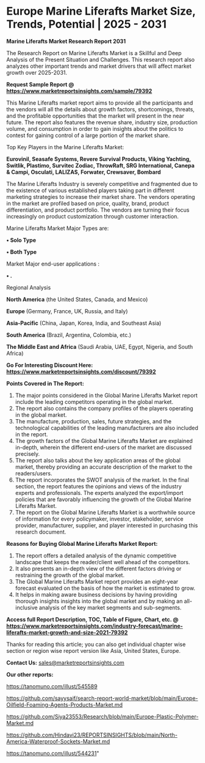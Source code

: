 # Europe Marine Liferafts Market Size, Trends, Potential | 2025 - 2031

<strong>Marine Liferafts Market Research Report 2031</strong>

The Research Report on Marine Liferafts Market is a Skillful and Deep Analysis of the Present Situation and Challenges. This research report also analyzes other important trends and market drivers that will affect market growth over 2025-2031.

<strong>Request Sample Report @ <a href=https://www.marketreportsinsights.com/sample/79392>https://www.marketreportsinsights.com/sample/79392</a></strong>

This Marine Liferafts market report aims to provide all the participants and the vendors will all the details about growth factors, shortcomings, threats, and the profitable opportunities that the market will present in the near future. The report also features the revenue share, industry size, production volume, and consumption in order to gain insights about the politics to contest for gaining control of a large portion of the market share.

Top Key Players in the Marine Liferafts Market:

<strong>Eurovinil, Seasafe Systems, Revere Survival Products, Viking Yachting, Switlik, Plastimo, Survitec Zodiac, ThrowRaft, SRG International, Canepa & Campi, Osculati, LALIZAS, Forwater, Crewsaver, Bombard</strong>

The Marine Liferafts Industry is severely competitive and fragmented due to the existence of various established players taking part in different marketing strategies to increase their market share. The vendors operating in the market are profiled based on price, quality, brand, product differentiation, and product portfolio. The vendors are turning their focus increasingly on product customization through customer interaction.

Marine Liferafts Market Major Types are:

<strong>• Solo Type

• Both Type</strong>

Market Major end-user applications :

<strong>• .</strong>

Regional Analysis

</u><strong><b>North America</b></strong> (the United States, Canada, and Mexico)

<strong><b>Europe </b></strong>(Germany, France, UK, Russia, and Italy)

<strong><b>Asia-Pacific</b></strong> (China, Japan, Korea, India, and Southeast Asia)

<strong><b>South America</b></strong> (Brazil, Argentina, Colombia, etc.)

<strong><b>The Middle East and Africa</b></strong> (Saudi Arabia, UAE, Egypt, Nigeria, and South Africa)

<strong>Go For Interesting Discount Here: <a href=https://www.marketreportsinsights.com/discount/79392>https://www.marketreportsinsights.com/discount/79392</a></strong>

<strong>Points Covered in The Report:</strong>
<ol>
  <li>The major points considered in the Global Marine Liferafts Market report include the leading competitors operating in the global market.</li>
  <li>The report also contains the company profiles of the players operating in the global market.</li>
  <li>The manufacture, production, sales, future strategies, and the technological capabilities of the leading manufacturers are also included in the report.</li>
  <li>The growth factors of the Global Marine Liferafts Market are explained in-depth, wherein the different end-users of the market are discussed precisely.</li>
  <li>The report also talks about the key application areas of the global market, thereby providing an accurate description of the market to the readers/users.</li>
  <li>The report incorporates the SWOT analysis of the market. In the final section, the report features the opinions and views of the industry experts and professionals. The experts analyzed the export/import policies that are favorably influencing the growth of the Global Marine Liferafts Market.</li>
  <li>The report on the Global Marine Liferafts Market is a worthwhile source of information for every policymaker, investor, stakeholder, service provider, manufacturer, supplier, and player interested in purchasing this research document.</li>
</ol>
<strong>Reasons for Buying Global Marine Liferafts Market Report:</strong>

<ol>
  <li>The report offers a detailed analysis of the dynamic competitive landscape that keeps the reader/client well ahead of the competitors.</li>
  <li>It also presents an in-depth view of the different factors driving or restraining the growth of the global market.</li>
  <li>The Global Marine Liferafts Market report provides an eight-year forecast evaluated on the basis of how the market is estimated to grow.</li>
  <li>It helps in making aware business decisions by having providing thorough insights insights into the global market and by making an all-inclusive analysis of the key market segments and sub-segments.</li>
</ol>
<strong>Access full Report Description, TOC, Table of Figure, Chart, etc. @ <a href=https://www.marketreportsinsights.com/industry-forecast/marine-liferafts-market-growth-and-size-2021-79392>https://www.marketreportsinsights.com/industry-forecast/marine-liferafts-market-growth-and-size-2021-79392</a></strong>


Thanks for reading this article; you can also get individual chapter wise section or region wise report version like Asia, United States, Europe.

<strong>Contact Us:</strong>
sales@marketreportsinsights.com

<strong>Our other reports:</strong>

<a href=https://tanomuno.com/illust/545589>https://tanomuno.com/illust/545589</a>

<a href=https://github.com/sayysaif/search-report-world-market/blob/main/Europe-Oilfield-Foaming-Agents-Products-Market.md>https://github.com/sayysaif/search-report-world-market/blob/main/Europe-Oilfield-Foaming-Agents-Products-Market.md</a>

<a href=https://github.com/Siya23553/Research/blob/main/Europe-Plastic-Polymer-Market.md>https://github.com/Siya23553/Research/blob/main/Europe-Plastic-Polymer-Market.md</a>

<a href=https://github.com/Hindavi23/REPORTSINSIGHTS/blob/main/North-America-Waterproof-Sockets-Market.md>https://github.com/Hindavi23/REPORTSINSIGHTS/blob/main/North-America-Waterproof-Sockets-Market.md</a>

<a href=https://tanomuno.com/illust/544231>https://tanomuno.com/illust/544231</a>"
